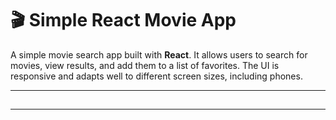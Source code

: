 # 🎬 Simple React Movie App

A simple movie search app built with **React**. It allows users to search for movies, view results, and add them to a list of favorites. The UI is responsive and adapts well to different screen sizes, including phones.

---

##


---
